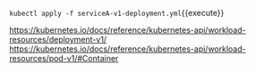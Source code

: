 
`kubectl apply -f serviceA-v1-deployment.yml`{{execute}}



https://kubernetes.io/docs/reference/kubernetes-api/workload-resources/deployment-v1/
https://kubernetes.io/docs/reference/kubernetes-api/workload-resources/pod-v1/#Container
